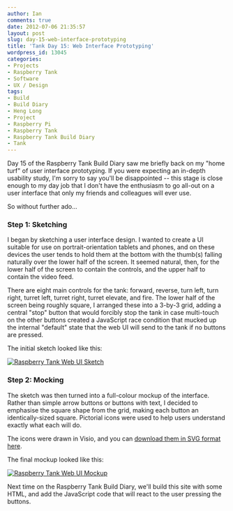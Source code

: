 ```yaml
---
author: Ian
comments: true
date: 2012-07-06 21:35:57
layout: post
slug: day-15-web-interface-prototyping
title: 'Tank Day 15: Web Interface Prototyping'
wordpress_id: 13045
categories:
- Projects
- Raspberry Tank
- Software
- UX / Design
tags:
- Build
- Build Diary
- Heng Long
- Project
- Raspberry Pi
- Raspberry Tank
- Raspberry Tank Build Diary
- Tank
---
```


Day 15 of the Raspberry Tank Build Diary saw me briefly back on my "home turf" of user interface prototyping.  If you were expecting an in-depth usability study, I'm sorry to say you'll be disappointed -- this stage is close enough to my day job that I don't have the enthusiasm to go all-out on a user interface that only my friends and colleagues will ever use.

So without further ado...

### Step 1: Sketching

I began by sketching a user interface design.  I wanted to create a UI suitable for use on portrait-orientation tablets and phones, and on these devices the user tends to hold them at the bottom with the thumb(s) falling naturally over the lower half of the screen.  It seemed natural, then, for the lower half of the screen to contain the controls, and the upper half to contain the video feed.

There are eight main controls for the tank: forward, reverse, turn left, turn right, turret left, turret right, turret elevate, and fire.  The lower half of the screen being roughly square, I arranged these into a 3-by-3 grid, adding a central "stop" button that would forcibly stop the tank in case multi-touch on the other buttons created a JavaScript race condition that mucked up the internal "default" state that the web UI will send to the tank if no buttons are pressed.

The initial sketch looked like this:

[![Raspberry Tank Web UI Sketch](http://files.ianrenton.com/sites/raspberrytank/tank-ui-sketch-212x300.jpg)](http://files.ianrenton.com/sites/raspberrytank/tank-ui-sketch.jpg)

### Step 2: Mocking

The sketch was then turned into a full-colour mockup of the interface.  Rather than simple arrow buttons or buttons with text, I decided to emphasise the square shape from the grid, making each button an identically-sized square.  Pictorial icons were used to help users understand exactly what each will do.

The icons were drawn in Visio, and you can [download them in SVG format here](http://files.ianrenton.com/sites/raspberrytank/tank-ui-icons.svg).

The final mockup looked like this:

[![Raspberry Tank Web UI Mockup](http://files.ianrenton.com/sites/raspberrytank/tank-ui-mockup-180x300.png)](http://files.ianrenton.com/sites/raspberrytank/tank-ui-mockup.png)

Next time on the Raspberry Tank Build Diary, we'll build this site with some HTML, and add the JavaScript code that will react to the user pressing the buttons.
